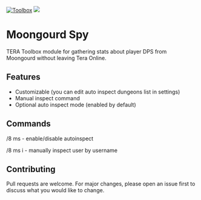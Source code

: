 [![Toolbox](https://img.shields.io/badge/Tera--Toolbox-latest-blueviolet)](https://github.com/tera-toolbox) ![](https://img.shields.io/github/license/SaltyMonkey/party-deaths-notifier)

# Moongourd Spy

TERA Toolbox module for gathering stats about player DPS from Moongourd without leaving Tera Online.

## Features

- Customizable (you can edit auto inspect dungeons list in settings)
- Manual inspect command
- Optional auto inspect mode (enabled by default)

## Commands

/8 ms - enable/disable autoinspect

/8 ms i <name> - manually inspect user by username

## Contributing

Pull requests are welcome. For major changes, please open an issue first to discuss what you would like to change.
